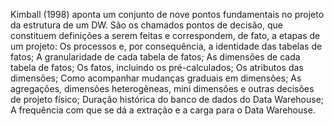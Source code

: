 Kimball (1998) aponta um conjunto de nove pontos fundamentais no projeto da estrutura de um DW. São os chamados pontos de decisão, que constituem definições a serem feitas e correspondem, de fato, a etapas de um projeto:
    Os processos e, por consequência, a identidade das tabelas de fatos;
    A granularidade de cada tabela de fatos;
    As dimensões de cada tabela de fatos;
    Os fatos, incluindo os pré-calculados;
    Os atributos das dimensões;
    Como acompanhar mudanças graduais em dimensões;
    As agregações, dimensões heterogêneas, mini dimensões e outras decisões de projeto físico;
    Duração histórica do banco de dados do Data Warehouse;
    A frequência com que se dá a extração e a carga para o Data Warehouse.
